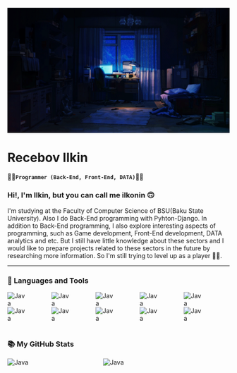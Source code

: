 <p><img align="center" alt="gif" width="1080" src="https://github.com/ilkoninn/ilkoninn/blob/main/Gm7L.gif"/></p>


# Recebov Ilkin

:man_technologist:**`Programmer (Back-End, Front-End, DATA)`**:man_technologist:

### Hi!, I'm Ilkin, but you can call me ilkonin :upside_down_face:
I'm studying at the Faculty of Computer Science of BSU(Baku State University).
Also I do Back-End programming with Pyhton-Django. In addition to Back-End programming, I also explore interesting aspects of
programming, such as Game development, Front-End development, DATA analytics and etc. But I still have little knowledge about 
these sectors and I would like to prepare projects related to these sectors in the future by researching more information. 
So I'm still trying to level up as a player :face_in_clouds:.

---
### :toolbox: Languages and Tools 

<!-- BACK-END LANGUAGES AND TOOLS -->
<img align="left" alt="Java" width="40px" style="padding-right: 60px;" src="https://cdn.jsdelivr.net/gh/devicons/devicon/icons/python/python-plain.svg"/>
<img align="left" alt="Java" width="40px" style="padding-right: 60px;" src="https://cdn.jsdelivr.net/gh/devicons/devicon/icons/django/django-plain.svg"/>

<!-- FRONT-END LANGUAGES AND TOOLS -->
<img align="left" alt="Java" width="40px" style="padding-right: 60px;" src="https://cdn.jsdelivr.net/gh/devicons/devicon/icons/html5/html5-plain.svg"/>
<img align="left" alt="Java" width="40px" style="padding-right: 60px;" src="https://cdn.jsdelivr.net/gh/devicons/devicon/icons/css3/css3-plain.svg"/>
<img align="left" alt="Java" width="40px" style="padding-right: 60px;" src="https://cdn.jsdelivr.net/gh/devicons/devicon/icons/javascript/javascript-plain.svg"/>

<!-- GIT -->
<img align="left" alt="Java" width="40px" style="padding-right: 60px;" src="https://cdn.jsdelivr.net/gh/devicons/devicon/icons/git/git-original.svg"/>
<img align="left" alt="Java" width="40px" style="padding-right: 60px;" src="https://cdn.jsdelivr.net/gh/devicons/devicon/icons/github/github-original.svg"/>

<!-- OTHER LANGUAGES AND TOOLS -->
<img align="left" alt="Java" width="40px" style="padding-right: 60px;" src="https://cdn.jsdelivr.net/gh/devicons/devicon/icons/java/java-original.svg"/>
<img align="left" alt="Java" width="40px" style="padding-right: 60px;" src="https://cdn.jsdelivr.net/gh/devicons/devicon/icons/cplusplus/cplusplus-line.svg"/>
<img align="left" alt="Java" width="40px" style="padding-right: 60px;" src="https://cdn.jsdelivr.net/gh/devicons/devicon/icons/c/c-plain.svg"/>
<br><br><br><br>

#

### 	:books: My GitHub Stats
<img align="left" alt="Java" width="43%" src="https://github-readme-stats.vercel.app/api?username=ilkoninn&show_icons=true&theme=radical"/>
<img align="left" alt="Java" width="43%" src="https://github-readme-stats.vercel.app/api/top-langs/?username=ilkoninn&layout=compact"/>
